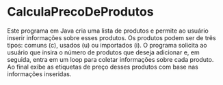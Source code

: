 # CalculaPrecoDeProdutos

Este programa em Java cria uma lista de produtos e permite ao usuário inserir informações sobre esses produtos.
Os produtos podem ser de três tipos: comuns (c), usados (u) ou importados (i). 
O programa solicita ao usuário que insira o número de produtos que deseja adicionar e, em seguida, entra em um loop para coletar informações sobre cada produto.
Ao final exibe as etiquetas de preço desses produtos com base nas informações inseridas.
